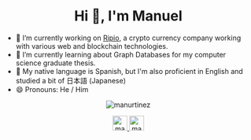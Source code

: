 <h1 align="center">Hi 👋, I'm Manuel</h1>

- 🔭 I’m currently working on <a href="https://www.ripio.com/ar/">Ripio</a>, a crypto currency company working with various web and blockchain technologies.
- 🌱 I’m currently learning about Graph Databases for my computer science graduate thesis.
- 💬 My native language is Spanish, but I'm also proficient in English and studied a bit of 日本語 (Japanese)
- 😄 Pronouns: He / Him

<p align="center">
  <img
    align="center"
    src="https://github-readme-stats.vercel.app/api/top-langs/?username=manurtinez&layout=compact&hide=html"
    alt="manurtinez"
  />
</p>

<p align="center">
  <a href="https://linkedin.com/in/manuel-martinez-234ab216a" target="blank"
    ><img
      src="https://cdn.jsdelivr.net/npm/simple-icons@3.0.1/icons/linkedin.svg"
      alt="manuel-martinez-234ab216a"
      height="30"
      width="30"
    />
  </a>
  <a href="https://instagram.com/manurtinez" target="blank"
    ><img
      src="https://cdn.jsdelivr.net/npm/simple-icons@3.0.1/icons/instagram.svg"
      alt="manurtinez"
      height="30"
      width="30"
  /></a>
</p>
